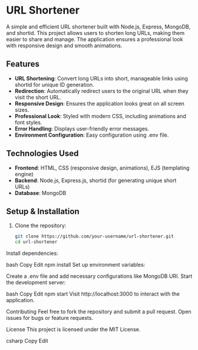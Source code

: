 # URL Shortener

A simple and efficient URL shortener built with Node.js, Express, MongoDB, and shortid. This project allows users to shorten long URLs, making them easier to share and manage. The application ensures a professional look with responsive design and smooth animations.

## Features

- **URL Shortening**: Convert long URLs into short, manageable links using shortid for unique ID generation.
- **Redirection**: Automatically redirect users to the original URL when they visit the short URL.
- **Responsive Design**: Ensures the application looks great on all screen sizes.
- **Professional Look**: Styled with modern CSS, including animations and font styles.
- **Error Handling**: Displays user-friendly error messages.
- **Environment Configuration**: Easy configuration using .env file.

## Technologies Used

- **Frontend**: HTML, CSS (responsive design, animations), EJS (templating engine)
- **Backend**: Node.js, Express.js, shortid (for generating unique short URLs)
- **Database**: MongoDB

## Setup & Installation

1. Clone the repository:
   ```bash
   git clone https://github.com/your-username/url-shortener.git
   cd url-shortener
Install dependencies:

bash
Copy
Edit
npm install
Set up environment variables:

Create a .env file and add necessary configurations like MongoDB URI.
Start the development server:

bash
Copy
Edit
npm start
Visit http://localhost:3000 to interact with the application.

Contributing
Feel free to fork the repository and submit a pull request. Open issues for bugs or feature requests.

License
This project is licensed under the MIT License.

csharp
Copy
Edit
